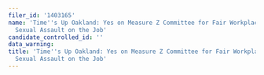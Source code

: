 ```yaml
---
filer_id: '1403165'
name: 'Time''s Up Oakland: Yes on Measure Z Committee for Fair Workplaces & Ending
  Sexual Assault on the Job'
candidate_controlled_id: ''
data_warning: 
title: 'Time''s Up Oakland: Yes on Measure Z Committee for Fair Workplaces & Ending
  Sexual Assault on the Job'
---
```

